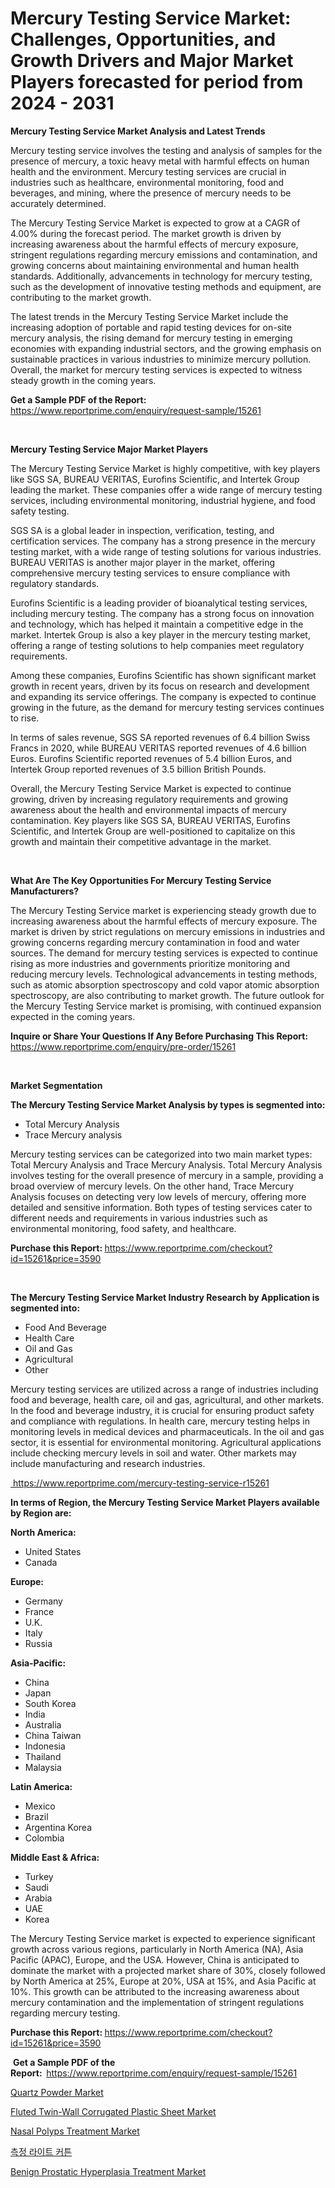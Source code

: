 <p><h1>Mercury Testing Service Market: Challenges, Opportunities, and Growth Drivers and Major Market Players forecasted for period from 2024 - 2031</h1></p><p><strong>Mercury Testing Service Market Analysis and Latest Trends</strong></p>
<p><p>Mercury testing service involves the testing and analysis of samples for the presence of mercury, a toxic heavy metal with harmful effects on human health and the environment. Mercury testing services are crucial in industries such as healthcare, environmental monitoring, food and beverages, and mining, where the presence of mercury needs to be accurately determined.</p><p>The Mercury Testing Service Market is expected to grow at a CAGR of 4.00% during the forecast period. The market growth is driven by increasing awareness about the harmful effects of mercury exposure, stringent regulations regarding mercury emissions and contamination, and growing concerns about maintaining environmental and human health standards. Additionally, advancements in technology for mercury testing, such as the development of innovative testing methods and equipment, are contributing to the market growth.</p><p>The latest trends in the Mercury Testing Service Market include the increasing adoption of portable and rapid testing devices for on-site mercury analysis, the rising demand for mercury testing in emerging economies with expanding industrial sectors, and the growing emphasis on sustainable practices in various industries to minimize mercury pollution. Overall, the market for mercury testing services is expected to witness steady growth in the coming years.</p></p>
<p><strong>Get a Sample PDF of the Report:&nbsp;</strong> <a href="https://www.reportprime.com/enquiry/request-sample/15261">https://www.reportprime.com/enquiry/request-sample/15261</a></p>
<p>&nbsp;</p>
<p><strong>Mercury Testing Service Major Market Players</strong></p>
<p><p>The Mercury Testing Service Market is highly competitive, with key players like SGS SA, BUREAU VERITAS, Eurofins Scientific, and Intertek Group leading the market. These companies offer a wide range of mercury testing services, including environmental monitoring, industrial hygiene, and food safety testing.</p><p>SGS SA is a global leader in inspection, verification, testing, and certification services. The company has a strong presence in the mercury testing market, with a wide range of testing solutions for various industries. BUREAU VERITAS is another major player in the market, offering comprehensive mercury testing services to ensure compliance with regulatory standards.</p><p>Eurofins Scientific is a leading provider of bioanalytical testing services, including mercury testing. The company has a strong focus on innovation and technology, which has helped it maintain a competitive edge in the market. Intertek Group is also a key player in the mercury testing market, offering a range of testing solutions to help companies meet regulatory requirements.</p><p>Among these companies, Eurofins Scientific has shown significant market growth in recent years, driven by its focus on research and development and expanding its service offerings. The company is expected to continue growing in the future, as the demand for mercury testing services continues to rise.</p><p>In terms of sales revenue, SGS SA reported revenues of 6.4 billion Swiss Francs in 2020, while BUREAU VERITAS reported revenues of 4.6 billion Euros. Eurofins Scientific reported revenues of 5.4 billion Euros, and Intertek Group reported revenues of 3.5 billion British Pounds.</p><p>Overall, the Mercury Testing Service Market is expected to continue growing, driven by increasing regulatory requirements and growing awareness about the health and environmental impacts of mercury contamination. Key players like SGS SA, BUREAU VERITAS, Eurofins Scientific, and Intertek Group are well-positioned to capitalize on this growth and maintain their competitive advantage in the market.</p></p>
<p>&nbsp;</p>
<p><strong>What Are The Key Opportunities For Mercury Testing Service Manufacturers?</strong></p>
<p><p>The Mercury Testing Service market is experiencing steady growth due to increasing awareness about the harmful effects of mercury exposure. The market is driven by strict regulations on mercury emissions in industries and growing concerns regarding mercury contamination in food and water sources. The demand for mercury testing services is expected to continue rising as more industries and governments prioritize monitoring and reducing mercury levels. Technological advancements in testing methods, such as atomic absorption spectroscopy and cold vapor atomic absorption spectroscopy, are also contributing to market growth. The future outlook for the Mercury Testing Service market is promising, with continued expansion expected in the coming years.</p></p>
<p><strong>Inquire or Share Your Questions If Any Before Purchasing This Report:</strong> <a href="https://www.reportprime.com/enquiry/pre-order/15261">https://www.reportprime.com/enquiry/pre-order/15261</a></p>
<p>&nbsp;</p>
<p><strong>Market Segmentation</strong></p>
<p><strong>The Mercury Testing Service Market Analysis by types is segmented into:</strong></p>
<p><ul><li>Total Mercury Analysis</li><li>Trace Mercury analysis</li></ul></p>
<p><p>Mercury testing services can be categorized into two main market types: Total Mercury Analysis and Trace Mercury Analysis. Total Mercury Analysis involves testing for the overall presence of mercury in a sample, providing a broad overview of mercury levels. On the other hand, Trace Mercury Analysis focuses on detecting very low levels of mercury, offering more detailed and sensitive information. Both types of testing services cater to different needs and requirements in various industries such as environmental monitoring, food safety, and healthcare.</p></p>
<p><strong>Purchase this Report:&nbsp;</strong><a href="https://www.reportprime.com/checkout?id=15261&price=3590">https://www.reportprime.com/checkout?id=15261&price=3590</a></p>
<p>&nbsp;</p>
<p><strong>The Mercury Testing Service Market Industry Research by Application is segmented into:</strong></p>
<p><ul><li>Food And Beverage</li><li>Health Care</li><li>Oil and Gas</li><li>Agricultural</li><li>Other</li></ul></p>
<p><p>Mercury testing services are utilized across a range of industries including food and beverage, health care, oil and gas, agricultural, and other markets. In the food and beverage industry, it is crucial for ensuring product safety and compliance with regulations. In health care, mercury testing helps in monitoring levels in medical devices and pharmaceuticals. In the oil and gas sector, it is essential for environmental monitoring. Agricultural applications include checking mercury levels in soil and water. Other markets may include manufacturing and research industries.</p></p>
<p><a href="https://www.reportprime.com/mercury-testing-service-r15261">&nbsp;https://www.reportprime.com/mercury-testing-service-r15261</a></p>
<p><strong>In terms of Region, the Mercury Testing Service Market Players available by Region are:</strong></p>
<p>
    <p> <strong> North America: </strong>
        <ul>
            <li>United States</li>
            <li>Canada</li>
        </ul>
        </p> 
    <p> <strong> Europe: </strong>
        <ul>
            <li>Germany</li>
            <li>France</li>
            <li>U.K.</li>
            <li>Italy</li>
            <li>Russia</li>
        </ul>
        </p> 
    <p> <strong> Asia-Pacific: </strong>
        <ul>
            <li>China</li>
            <li>Japan</li>
            <li>South Korea</li>
            <li>India</li>
            <li>Australia</li>
            <li>China Taiwan</li>
            <li>Indonesia</li>
            <li>Thailand</li>
            <li>Malaysia</li>
        </ul>
        </p> 
    <p> <strong> Latin America: </strong>
        <ul>
            <li>Mexico</li>
            <li>Brazil</li>
            <li>Argentina Korea</li>
            <li>Colombia</li>
        </ul>
        </p> 
    <p> <strong> Middle East & Africa: </strong>
        <ul>
            <li>Turkey</li>
            <li>Saudi</li>
            <li>Arabia</li>
            <li>UAE</li>
            <li>Korea</li>
        </ul>
    </p>
    </p>
<p><p>The Mercury Testing Service market is expected to experience significant growth across various regions, particularly in North America (NA), Asia Pacific (APAC), Europe, and the USA. However, China is anticipated to dominate the market with a projected market share of 30%, closely followed by North America at 25%, Europe at 20%, USA at 15%, and Asia Pacific at 10%. This growth can be attributed to the increasing awareness about mercury contamination and the implementation of stringent regulations regarding mercury testing.</p></p>
<p><strong>Purchase this Report: </strong><a href="https://www.reportprime.com/checkout?id=15261&price=3590">https://www.reportprime.com/checkout?id=15261&price=3590</a></p>
<p>&nbsp;<strong>Get a Sample PDF of the Report:&nbsp;&nbsp;</strong><a href="https://www.reportprime.com/enquiry/request-sample/15261">https://www.reportprime.com/enquiry/request-sample/15261</a></p>
<p><strong></strong></p>
<p><p><a href="https://medium.com/@lavernacole31/quartz-powder-market-size-share-trends-analysis-report-by-end-use-kitchen-707a7739ee64">Quartz Powder Market</a></p><p><a href="https://medium.com/@sarabits4122023/fluted-twin-wall-corrugated-plastic-sheet-market-report-by-product-type-polypropylene-59dd32737072">Fluted Twin-Wall Corrugated Plastic Sheet Market</a></p><p><a href="https://github.com/mabenkhyari11/Market-Research-Report-List-1/blob/main/nasal-polyps-treatment-market.md">Nasal Polyps Treatment Market</a></p><p><a href="https://github.com/AidenReinger/Market-Research-Report-List-1/blob/main/6445668122940.md">측정 라이트 커튼</a></p><p><a href="https://github.com/WillieWoodard/Market-Research-Report-List-5/blob/main/benign-prostatic-hyperplasia-treatment-market.md">Benign Prostatic Hyperplasia Treatment Market</a></p></p>